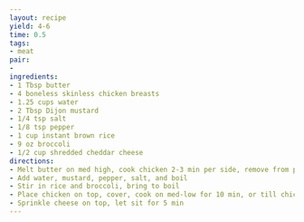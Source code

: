 ```yaml
---
layout: recipe
yield: 4-6
time: 0.5
tags:
- meat
pair:
- 
ingredients:
- 1 Tbsp butter
- 4 boneless skinless chicken breasts
- 1.25 cups water
- 2 Tbsp Dijon mustard
- 1/4 tsp salt
- 1/8 tsp pepper
- 1 cup instant brown rice
- 9 oz broccoli
- 1/2 cup shredded cheddar cheese
directions:
- Melt butter on med high, cook chicken 2-3 min per side, remove from pan
- Add water, mustard, pepper, salt, and boil
- Stir in rice and broccoli, bring to boil
- Place chicken on top, cover, cook on med-low for 10 min, or till chicken done
- Sprinkle cheese on top, let sit for 5 min
---
```

